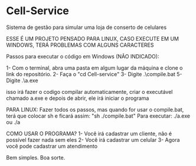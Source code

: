 # Cell-Service
Sistema de gestão para simular uma loja de conserto de celulares

ESSE É UM PROJETO PENSADO PARA LINUX, CASO EXECUTE EM UM WINDOWS, TERÁ PROBLEMAS COM ALGUNS CARACTERES


Passos para executar o código em Windows (NÃO INDICADO):

1- Com o terminal, abra uma pasta em algum lugar da máquina e clone o link do repositório.
2- Faça o "cd Cell-service"
3- Digite .\compile.bat
5- Digite .\a.exe

isso irá fazer o codigo compilar automaticamente, criar o executável chamado a.exe e depois de abrir, ele irá iniciar o programa

PARA LINUX:
Fazer todos os passos, mas quando for usar o compile.bat, terá que colocar sh e ficará assim: "sh ./compile.bat"
Para executar: ./a.exe ou ./a

COMO USAR O PROGRAMA? 
1- Você irá cadastrar um cliente, não é possível fazer nada sem eles
2- Você irá cadastrar um celular 
3- Agora você pode cadastrar um atendimento

Bem simples. 
Boa sorte.
